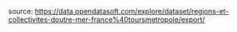 source: https://data.opendatasoft.com/explore/dataset/regions-et-collectivites-doutre-mer-france%40toursmetropole/export/
